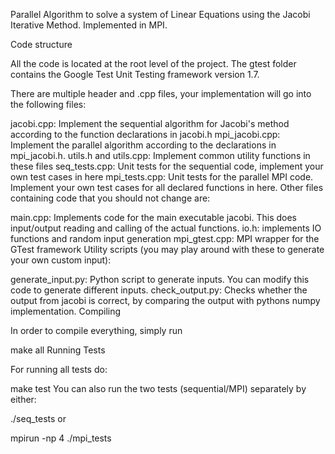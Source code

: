 Parallel Algorithm to solve a system of Linear Equations using the Jacobi Iterative Method. Implemented in MPI.


Code structure

All the code is located at the root level of the project. The gtest folder contains the Google Test Unit Testing framework version 1.7.

There are multiple header and .cpp files, your implementation will go into the following files:

jacobi.cpp: Implement the sequential algorithm for Jacobi's method according to the function declarations in jacobi.h
mpi_jacobi.cpp: Implement the parallel algorithm according to the declarations in mpi_jacobi.h.
utils.h and utils.cpp: Implement common utility functions in these files
seq_tests.cpp: Unit tests for the sequential code, implement your own test cases in here
mpi_tests.cpp: Unit tests for the parallel MPI code. Implement your own test cases for all declared functions in here.
Other files containing code that you should not change are:

main.cpp: Implements code for the main executable jacobi. This does input/output reading and calling of the actual functions.
io.h: implements IO functions and random input generation
mpi_gtest.cpp: MPI wrapper for the GTest framework
Utility scripts (you may play around with these to generate your own custom input):

generate_input.py: Python script to generate inputs. You can modify this code to generate different inputs.
check_output.py: Checks whether the output from jacobi is correct, by comparing the output with pythons numpy implementation.
Compiling

In order to compile everything, simply run

make all
Running Tests

For running all tests do:

make test
You can also run the two tests (sequential/MPI) separately by either:

./seq_tests
or

mpirun -np 4 ./mpi_tests
